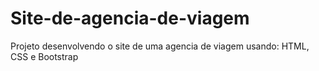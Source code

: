 # Site-de-agencia-de-viagem
Projeto desenvolvendo o site de uma agencia de viagem usando: HTML, CSS e Bootstrap
